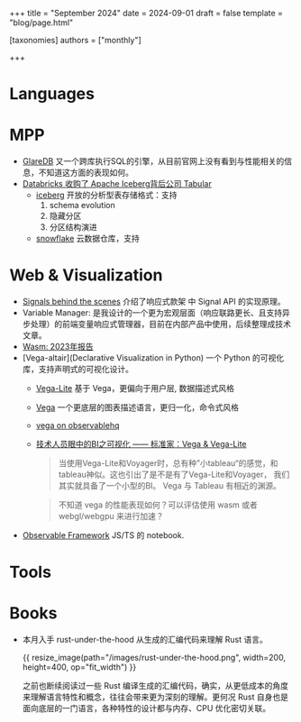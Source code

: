 +++
title = "September 2024"
date = 2024-09-01
draft = false
template = "blog/page.html"

[taxonomies]
authors = ["monthly"]

+++

# Languages

# MPP
- [GlareDB](https://glaredb.com) 又一个跨库执行SQL的引擎，从目前官网上没有看到与性能相关的信息，不知道这方面的表现如何。
- [Databricks 收购了 Apache Iceberg背后公司 Tabular](https://www.sohu.com/a/783829162_121124375)
  - [iceberg](https://iceberg.apache.org) 开放的分析型表存储格式：支持
    1. schema evolution
    2. 隐藏分区
    3. 分区结构演进
  - [snowflake](https://www.snowflake.com) 云数据仓库，支持

# Web & Visualization
- [Signals behind the scenes](https://levelup.gitconnected.com/signals-behind-the-scenes-19cbcb6b802b) 介绍了响应式款架 中
  Signal API 的实现原理。
- Variable Manager: 是我设计的一个更为宏观层面（响应联路更长、且支持异步处理）的前端变量响应式管理器，目前在内部产品中使用，后续整理成技术文章。
- [Wasm: 2023年报告](https://medium.com/ekino-france/webassembly-the-future-of-backend-development-b40bdc7c5cb4)
- [Vega-altair](Declarative Visualization in Python) 一个 Python 的可视化库，支持声明式的可视化设计。
  - [Vega-Lite](https://vega.github.io/vega-lite/) 基于 Vega，更偏向于用户层, 数据描述式风格
  - [Vega](https://vega.github.io/vega/) 一个更底层的图表描述语言，更归一化，命令式风格
  - [vega on observablehq](https://observablehq.com/@vega)
  - [技术人员眼中的BI之可视化 —— 标准家：Vega & Vega-Lite](https://zhuanlan.zhihu.com/p/234762889)
    > 当使用Vega-Lite和Voyager时，总有种”小tableau“的感觉，和tableau神似。这也引出了是不是有了Vega-Lite和Voyager，
    > 我们其实就具备了一个小型的BI。
    > Vega 与 Tableau 有相近的渊源。 

    > 不知道 vega 的性能表现如何？可以评估使用 wasm 或者 webgl/webgpu 来进行加速？ 
- [Observable Framework](https://github.com/observablehq/framework) JS/TS 的 notebook.

# Tools

# Books
- 本月入手 rust-under-the-hood 从生成的汇编代码来理解 Rust 语言。

  {{ resize_image(path="/images/rust-under-the-hood.png", width=200, height=400, op="fit_width") }}
  
  之前也断续阅读过一些 Rust 编译生成的汇编代码，确实，从更低成本的角度来理解语言特性和概念，往往会带来更为深刻的理解。更何况
  Rust 自身也是面向底层的一门语言，各种特性的设计都与内存、CPU 优化密切关联。